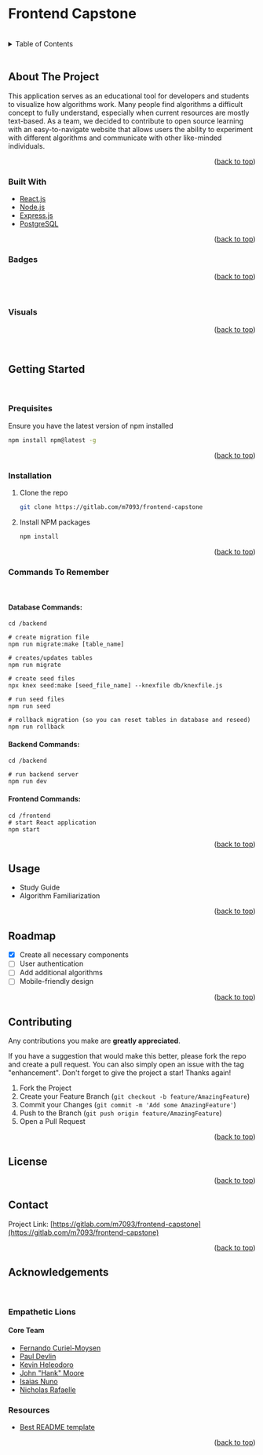 # Frontend Capstone

</br>
<details>
  <summary>Table of Contents</summary>
  <ol>
    <li>
      <a href="#about-the-project">About The Project</a>
      <ul>
        <li><a href="#built-with">Built With</a></li>
      </ul>
    </li>
    <li>
      <a href="#getting-started">Getting Started</a>
      <ul>
        <li><a href="#prerequisites">Prerequisites</a></li>
        <li><a href="#installation">Installation</a></li>
        <li><a href="#commands-to-remember">Commands To Remember</a></li>
      </ul>
    </li>
    <li><a href="#usage">Usage</a></li>
    <li><a href="#roadmap">Roadmap</a></li>
    <li><a href="#contributing">Contributing</a></li>
    <li><a href="#license">License</a></li>
    <li><a href="#contact">Contact</a></li>
    <li><a href="#acknowledgements">Acknowledgements</a></li>
  </ol>
</details>
</br>

## About The Project
This application serves as an educational tool for developers and students to visualize how algorithms work. Many people find algorithms a difficult concept to fully understand, especially when current resources are mostly text-based. As a team, we decided to contribute to open source learning with an easy-to-navigate website that allows users the ability to experiment with different algorithms and communicate with other like-minded individuals.
<p align="right">(<a href="#top">back to top</a>)</p>

### Built With
* [React.js](https://reactjs.org/)
* [Node.js]()
* [Express.js]()
* [PostgreSQL]()
<p align="right">(<a href="#top">back to top</a>)</p>

### Badges
<p align="right">(<a href="#top">back to top</a>)</p>
</br>

### Visuals
<p align="right">(<a href="#top">back to top</a>)</p>
</br>

## Getting Started
</br>

### Prequisites
Ensure you have the latest version of npm installed
```sh
npm install npm@latest -g
```
<p align="right">(<a href="#top">back to top</a>)</p>

### Installation
1. Clone the repo
   ```sh
   git clone https://gitlab.com/m7093/frontend-capstone 
   ```
2. Install NPM packages
   ```sh
   npm install
   ```
<p align="right">(<a href="#top">back to top</a>)</p>


### Commands To Remember
</br>

#### Database Commands:
```
cd /backend

# create migration file
npm run migrate:make [table_name]

# creates/updates tables
npm run migrate

# create seed files
npx knex seed:make [seed_file_name] --knexfile db/knexfile.js

# run seed files
npm run seed

# rollback migration (so you can reset tables in database and reseed)
npm run rollback
```
#### Backend Commands:
```
cd /backend

# run backend server
npm run dev
```
#### Frontend Commands:
```
cd /frontend
# start React application
npm start
```
<p align="right">(<a href="#top">back to top</a>)</p>


## Usage
* Study Guide
* Algorithm Familiarization
<p align="right">(<a href="#top">back to top</a>)</p>

## Roadmap
- [x] Create all necessary components
- [ ] User authentication
- [ ] Add additional algorithms
- [ ] Mobile-friendly design

<p align="right">(<a href="#top">back to top</a>)</p>

## Contributing
Any contributions you make are **greatly appreciated**.

If you have a suggestion that would make this better, please fork the repo and create a pull request. You can also simply open an issue with the tag "enhancement".
Don't forget to give the project a star! Thanks again!

1. Fork the Project
2. Create your Feature Branch (`git checkout -b feature/AmazingFeature`)
3. Commit your Changes (`git commit -m 'Add some AmazingFeature'`)
4. Push to the Branch (`git push origin feature/AmazingFeature`)
5. Open a Pull Request
<p align="right">(<a href="#top">back to top</a>)</p>

## License
<p align="right">(<a href="#top">back to top</a>)</p>

## Contact
Project Link: [https://gitlab.com/m7093/frontend-capstone](https://gitlab.com/m7093/frontend-capstone)
<p align="right">(<a href="#top">back to top</a>)</p>

## Acknowledgements
</br>

### Empathetic Lions 
#### Core Team
* [Fernando Curiel-Moysen](https://www.linkedin.com/in/fernando-curiel-moysen/)
* [Paul Devlin](https://www.linkedin.com/in/pmdevlin/)
* [Kevin Heleodoro](https://www.linkedin.com/in/kevin-heleodoro/)
* [John "Hank" Moore](https://www.linkedin.com/in/john-ht-moore/)
* [Isaias Nuno](https://www.linkedin.com/in/isaias-nuno-galindo/)
* [Nicholas Rafaelle](https://www.linkedin.com/in/nick-raffaele/)

### Resources
* [Best README template](https://github.com/othneildrew/Best-README-Template/blob/master/README.md)
<p align="right">(<a href="#top">back to top</a>)</p>
